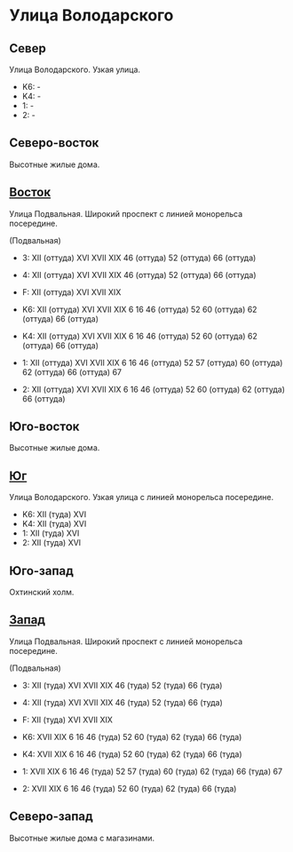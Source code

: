 # Улица Володарского

## Север

Улица Володарского.
Узкая улица.

* K6:   -
* K4:   -
* 1:    -
* 2:    -

## Северо-восток

Высотные жилые дома.

## [Восток](./10495070.md)

Улица Подвальная.
Широкий проспект с линией монорельса посередине.

(Подвальная)

* 3:    XII (оттуда)    XVI XVII    XIX 46 (оттуда) 52 (оттуда) 66 (оттуда)
* 4:    XII (оттуда)    XVI XVII    XIX 46 (оттуда) 52 (оттуда) 66 (оттуда)
* F:    XII (оттуда)    XVI XVII    XIX

* K6:   XII (оттуда)    XVI XVII    XIX
        6   16  46 (оттуда) 52  60 (оттуда) 62 (оттуда) 66 (оттуда)
* K4:   XII (оттуда)    XVI XVII    XIX
        6   16  46 (оттуда) 52  60 (оттуда) 62 (оттуда) 66 (оттуда)
* 1:    XII (оттуда)    XVI XVII    XIX
        6   16  46 (оттуда) 52  57 (оттуда) 60 (оттуда) 62 (оттуда) 66 (оттуда) 67
* 2:    XII (оттуда)    XVI XVII    XIX
        6   16  46 (оттуда) 52  60 (оттуда) 62 (оттуда) 66 (оттуда)

## Юго-восток

Высотные жилые дома.

## [Юг](./10475075.md)

Улица Володарского.
Узкая улица с линией монорельса посередине.

* K6:   XII (туда)  XVI
* K4:   XII (туда)  XVI
* 1:    XII (туда)  XVI
* 2:    XII (туда)  XVI

## Юго-запад

Охтинский холм.

## [Запад](./10465070.md)

Улица Подвальная.
Широкий проспект с линией монорельса посередине.

(Подвальная)

* 3:    XII (туда)  XVI XVII    XIX 46 (туда)   52 (туда)   66 (туда)
* 4:    XII (туда)  XVI XVII    XIX 46 (туда)   52 (туда)   66 (туда)
* F:    XII (туда)  XVI XVII    XIX

* K6:   XVII    XIX
        6   16  46 (туда)   52  60 (туда)   62 (туда)   66 (туда)
* K4:   XVII    XIX
        6   16  46 (туда)   52  60 (туда)   62 (туда)   66 (туда)
* 1:    XVII    XIX
        6   16  46 (туда)   52  57 (туда)   60 (туда)   62 (туда)   66 (туда)   67
* 2:   XVII    XIX
        6   16  46 (туда)   52  60 (туда)   62 (туда)   66 (туда)

## Северо-запад

Высотные жилые дома с магазинами.
